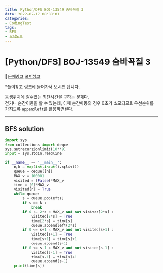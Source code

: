```yaml
---
title: Python/DFS BOJ-13549 숨바꼭질 3
date: 2022-02-17 00:00:01
categories:
- CodingTest
tags:
- BFS
- 오답노트
---
```


# [Python/DFS] BOJ-13549 숨바꼭질 3

📌[문제링크](https://www.acmicpc.net/problem/13549) [풀이참고](https://jshong1125.tistory.com/29)

*풀이참고 링크에 들어가서 보시면 됩니다.

동생위치에 갈수있는 최단시간을 구하는 문제다. <br>걷거나 순간이동을 할 수 있는데, 이때 순간이동의 경우 0초가 소모되므로 우선순위를 가지도록 `appendleft`를 활용하면된다.


---

## BFS solution
```python
import sys
from collections import deque
sys.setrecursionlimit(10**9)
input = sys.stdin.readline

if __name__ == '__main__':
    n,k = map(int,input().split())
    queue = deque([n])
    MAX_v = 100001
    visited = [False]*MAX_v
    time = [0]*MAX_v
    visited[n] = True
    while queue:
        s = queue.popleft()
        if s == k :
            break
        if 0 <= 2*s < MAX_v and not visited[2*s] :
            visited[2*s] = True 
            time[2*s] = time[s]
            queue.appendleft(2*s)
        if 0 <= s+1 < MAX_v and not visited[s+1] :
            visited[s+1] = True 
            time[s+1] = time[s]+1
            queue.append(s+1)
        if 0 <= s-1 < MAX_v and not visited[s-1] :
            visited[s-1] = True 
            time[s-1] = time[s]+1
            queue.append(s-1)
    print(time[s])
```
